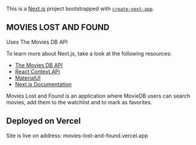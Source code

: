 This is a [Next.js](https://nextjs.org/) project bootstrapped with [`create-next-app`](https://github.com/vercel/next.js/tree/canary/packages/create-next-app).


## MOVIES LOST AND FOUND

Uses The Movies DB API 

To learn more about Next.js, take a look at the following resources:

- [The Movies DB API ](https://www.themoviedb.org/settings/api)
- [React Context APi ](https://reactjs.org/docs/context.html)
- [MaterialUI](https://mui.com/) 
- [Next.js Documentation](https://nextjs.org/docs) 

Movies Lost and Found is an application where MovieDB users can search movies, add them to the watchlist and to mark as favorites. 

## Deployed on Vercel
Site is live on address:  movies-lost-and-found.vercel.app
